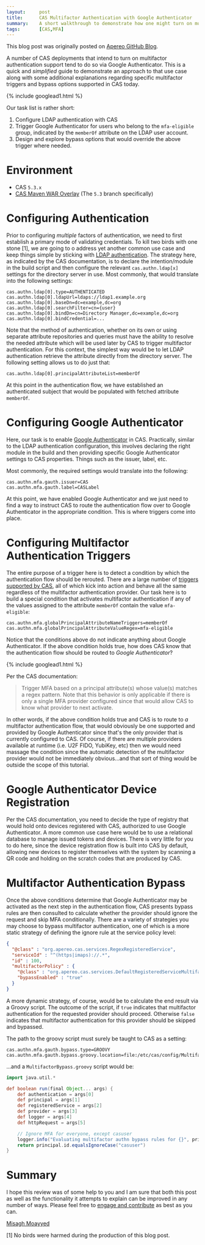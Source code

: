 ```yaml
---
layout:     post
title:      CAS Multifactor Authentication with Google Authenticator
summary:    A short walkthrough to demonstrate how one might turn on multifactor authentication with CAS using Google Authenticator, leveraging a variety of triggers.
tags:       [CAS,MFA]
---
```


<div class="alert alert-success"><i class="far fa-lightbulb"></i> This blog post was originally posted on <a href="https://github.com/apereo/apereo.github.io">Apereo GitHub Blog</a>.</div>

A number of CAS deployments that intend to turn on multifactor authentication support tend to do so via Google Authenticator. This is a quick and *simplified* guide to demonstrate an approach to that use case along with some additional explanations regarding specific multifactor triggers and bypass options supported in CAS today.

{% include googlead1.html  %}

Our task list is rather short:

1. Configure LDAP authentication with CAS
2. Trigger Google Authenticator for users who belong to the `mfa-eligible` group, indicated by the `memberOf` attribute on the LDAP user account.
3. Design and explore bypass options that would override the above trigger where needed.

# Environment

- CAS `5.3.x`
- [CAS Maven WAR Overlay](https://github.com/apereo/cas-overlay-template) (The `5.3` branch specifically)

# Configuring Authentication

Prior to configuring *multiple* factors of authentication, we need to first establish a primary mode of validating credentials. To kill two birds with one stone [1], we are going to o address yet another common use case and keep things simple by sticking with [LDAP authentication](https://apereo.github.io/cas/5.3.x/installation/LDAP-Authentication.html). The strategy here, as indicated by the CAS documentation, is to declare the intention/module in the build script and then configure the relevant `cas.authn.ldap[x]` settings for the directory server in use. Most commonly, that would translate into the following settings:

```
cas.authn.ldap[0].type=AUTHENTICATED
cas.authn.ldap[0].ldapUrl=ldaps://ldap1.example.org
cas.authn.ldap[0].baseDn=dc=example,dc=org
cas.authn.ldap[0].searchFilter=cn={user}
cas.authn.ldap[0].bindDn=cn=Directory Manager,dc=example,dc=org
cas.authn.ldap[0].bindCredential=...
```

Note that the method of authentication, whether on its own or using separate attribute repositories and queries must have the ability to resolve the needed attribute which will be used later by CAS to trigger multifactor authentication. For this context, the simplest way would be to let LDAP authentication retrieve the attribute directly from the directory server.  The following setting allows us to do just that:

```
cas.authn.ldap[0].principalAttributeList=memberOf
```

At this point in the authentication flow, we have established an authenticated subject that would be populated with fetched attribute `memberOf`.

# Configuring Google Authenticator

Here, our task is to enable [Google Authenticator](https://apereo.github.io/cas/5.3.x/installation/GoogleAuthenticator-Authentication.html) in CAS. Practically, similar to the LDAP authentication configuration, this involves declaring the right module in the build and then providing specific Google Authenticator settings to CAS properties. Things such as the issuer, label, etc.

Most commonly, the required settings would translate into the following:

```properties
cas.authn.mfa.gauth.issuer=CAS
cas.authn.mfa.gauth.label=CASLabel
```

At this point, we have enabled Google Authenticator and we just need to find a way to instruct CAS to route the authentication flow over to Google Authenticator in the appropriate condition. This is where triggers come into place.

# Configuring Multifactor Authentication Triggers

The entire purpose of a trigger here is to detect a condition by which the authentication flow should be rerouted. There are a large number of [triggers supported by CAS](https://apereo.github.io/cas/5.3.x/installation/Configuring-Multifactor-Authentication-Triggers.html), all of which kick into action and behave all the same regardless of the multifactor authentication provider. Our task here is to build a special condition that activates multifactor authentication if any of the values assigned to the attribute `memberOf` contain the value `mfa-eligible`:

```properties
cas.authn.mfa.globalPrincipalAttributeNameTriggers=memberOf
cas.authn.mfa.globalPrincipalAttributeValueRegex=mfa-eligible
```

Notice that the conditions above do not indicate anything about Google Authenticator. If the above condition holds true, how does CAS know that the authentication flow should be routed to *Google Authenticator*?

{% include googlead1.html  %}

Per the CAS documentation:

> Trigger MFA based on a principal attribute(s) whose value(s) matches a regex pattern. Note that this behavior is only applicable if there is only a single MFA provider configured since that would allow CAS to know what provider to next activate.

In other words, if the above condition holds true and CAS is to route to *a* multifactor authentication flow, that would obviously be one supported and provided by Google Authenticator since that's the only provider that is currently configured to CAS. Of course, if there are multiple providers available at runtime (i.e. U2F FIDO, YubiKey, etc) then we would need massage the condition since the automatic detection of the multifactor provider would not be immediately obvious...and that sort of thing would be outside the scope of this tutorial.

# Google Authenticator Device Registration

Per the CAS documentation, you need to decide the type of registry that would hold onto devices registered with CAS, authorized to use Google Authenticator. A more common use case here would be to use a relational database to manage issued tokens and devices. There is very little for you to do here, since the device registration flow is built into CAS by default, allowing new devices to register themselves with the system by scanning a QR code and holding on the scratch codes that are produced by CAS.

# Multifactor Authentication Bypass

Once the above conditions determine that Google Authenticator may be activated as the next step in the authentication flow, CAS presents bypass rules are then consulted to calculate whether the provider should ignore the request and skip MFA conditionally. There are a variety of strategies you may choose to bypass multifactor authentication, one of which is a more static strategy of defining the ignore rule at the service policy level:

```json
{
  "@class" : "org.apereo.cas.services.RegexRegisteredService",
  "serviceId" : "^(https|imaps)://.*",
  "id" : 100,
  "multifactorPolicy" : {
    "@class" : "org.apereo.cas.services.DefaultRegisteredServiceMultifactorPolicy",
    "bypassEnabled" : "true"
  }
}
```

A more dynamic strategy, of course, would be to calculate the end result via a Groovy script. The outcome of the script, if `true` indicates that multifactor authentication for the requested provider should proceed. Otherwise `false` indicates that multifactor authentication for this provider should be skipped and bypassed.

The path to the groovy script must surely be taught to CAS as a setting:

```properties
cas.authn.mfa.gauth.bypass.type=GROOVY
cas.authn.mfa.gauth.bypass.groovy.location=file:/etc/cas/config/MultifactorBypass.groovy
```

...and a `MultifactorBypass.groovy` script would be:

```groovy
import java.util.*

def boolean run(final Object... args) {
    def authentication = args[0]
    def principal = args[1]
    def registeredService = args[2]
    def provider = args[3]
    def logger = args[4]
    def httpRequest = args[5]

    // Ignore MFA for everyone, except casuser
    logger.info("Evaluating multifactor authn bypass rules for {}", principal)
    return principal.id.equalsIgnoreCase("casuser")
}
```

# Summary

I hope this review was of some help to you and I am sure that both this post as well as the functionality it attempts to explain can be improved in any number of ways. Please feel free to [engage and contribute](https://apereo.github.io/cas/developer/Contributor-Guidelines.html) as best as you can.

[Misagh Moayyed](https://fawnoos.com)

[1] No birds were harmed during the production of this blog post.
